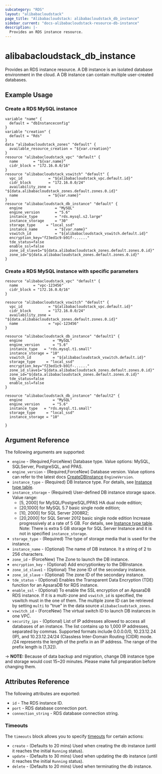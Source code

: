 ```yaml
---
subcategory: "RDS"
layout: "alibabacloudstack"
page_title: "Alibabacloudstack: alibabacloudstack_db_instance"
sidebar_current: "docs-alibabacloudstack-resource-db-instance"
description: |-
  Provides an RDS instance resource.
---
```


# alibabacloudstack\_db\_instance

Provides an RDS instance resource. A DB instance is an isolated database
environment in the cloud. A DB instance can contain multiple user-created
databases.

## Example Usage

### Create a RDS MySQL instance

```
variable "name" {
  default = "dbInstanceconfig"
}
variable "creation" {
  default = "Rds"
}
data "alibabacloudstack_zones" "default" {
  available_resource_creation = "${var.creation}"
}
resource "alibabacloudstack_vpc" "default" {
  name       = "${var.name}"
  cidr_block = "172.16.0.0/16"
}
resource "alibabacloudstack_vswitch" "default" {
  vpc_id            = "${alibabacloudstack_vpc.default.id}"
  cidr_block        = "172.16.0.0/24"
  availability_zone = "${data.alibabacloudstack_zones.default.zones.0.id}"
  name              = "${var.name}"
}
resource "alibabacloudstack_db_instance" "default" {
  engine               = "MySQL"
  engine_version       = "5.6"
  instance_type        = "rds.mysql.s2.large"
  instance_storage     = "30"
  storage_type     = "local_ssd"
  instance_name        = "${var.name}"
  vswitch_id           = "${alibabacloudstack_vswitch.default.id}"
  encryption_key="f23ed1c9-b91f-......"
  tde_status=false
  enable_ssl=false
  zone_id_slave1="${data.alibabacloudstack_zones.default.zones.0.id}"
  zone_id="${data.alibabacloudstack_zones.default.zones.0.id}"
}
```

### Create a RDS MySQL instance with specific parameters

```
resource "alibabacloudstack_vpc" "default" {
  name       = "vpc-123456"
  cidr_block = "172.16.0.0/16"
}

resource "alibabacloudstack_vswitch" "default" {
  vpc_id            = "${alibabacloudstack_vpc.default.id}"
  cidr_block        = "172.16.0.0/24"
  availability_zone = "${data.alibabacloudstack_zones.default.zones.0.id}"
  name              = "vpc-123456"
}

resource "alibabacloudstack_db_instance" "default1" {
  engine              = "MySQL"
  engine_version      = "5.6"
  instance_type   = "rds.mysql.t1.small"
  instance_storage = "10"
  vswitch_id          = "${alibabacloudstack_vswitch.default.id}"
  storage_type     = "local_ssd"
  encryption_key="f23ed1c9-b91f-......"
  zone_id_slave1="${data.alibabacloudstack_zones.default.zones.0.id}"
  zone_id="${data.alibabacloudstack_zones.default.zones.0.id}"
  tde_status=false
  enable_ssl=false
}

resource "alibabacloudstack_db_instance" "default2" {
  engine              = "MySQL"
  engine_version      = "5.6"
  instance_type   = "rds.mysql.t1.small"
  storage_type     = "local_ssd"
  instance_storage = "10"
  
}
```

## Argument Reference

The following arguments are supported:

* `engine` - (Required,ForceNew) Database type. Value options: MySQL, SQLServer, PostgreSQL, and PPAS.
* `engine_version` - (Required,ForceNew) Database version. Value options can refer to the latest docs [CreateDBInstance](https://www.alibabacloud.com/help/doc-detail/26228.htm) `EngineVersion`.
* `instance_type` - (Required) DB Instance type. For details, see [Instance type table](https://www.alibabacloud.com/help/doc-detail/26312.htm).
* `instance_storage` - (Required) User-defined DB instance storage space. Value range:
    - [5, 2000] for MySQL/PostgreSQL/PPAS HA dual node edition;
    - [20,1000] for MySQL 5.7 basic single node edition;
    - [10, 2000] for SQL Server 2008R2;
    - [20,2000] for SQL Server 2012 basic single node edition
    Increase progressively at a rate of 5 GB. For details, see [Instance type table](https://www.alibabacloud.com/help/doc-detail/26312.htm).
    Note: There is extra 5 GB storage for SQL Server Instance and it is not in specified `instance_storage`.
* `storage_type` - (Required) The type of storage media that is used for the instance.
* `instance_name` - (Optional) The name of DB instance. It a string of 2 to 256 characters.
* `zone_id` - (ForceNew) The Zone to launch the DB instance.
* `encryption_key` - (Optional) Add encryptionkey to the DBInstance.
* `zone_id_slave1` - (Optional) The zone ID of the secondary instance.
* `zone_id_slave` - (Optional) The zone ID of the secondary instance.
* `tde_status` - (Optional) Enables the Transparent Data Encryption (TDE) function for an ApsaraDB for RDS instance.
* `enable_ssl` - (Optional) To enable the SSL encryption of an ApsaraDB RDS instance.
If it is a multi-zone and `vswitch_id` is specified, the vswitch must in the one of them.
The multiple zone ID can be retrieved by setting `multi` to "true" in the data source `alibabacloudstack_zones`.
* `vswitch_id` - (ForceNew) The virtual switch ID to launch DB instances in one VPC.
* `security_ips` - (Optional) List of IP addresses allowed to access all databases of an instance. The list contains up to 1,000 IP addresses, separated by commas. Supported formats include 0.0.0.0/0, 10.23.12.24 (IP), and 10.23.12.24/24 (Classless Inter-Domain Routing (CIDR) mode. /24 represents the length of the prefix in an IP address. The range of the prefix length is [1,32]).

-> **NOTE:** Because of data backup and migration, change DB instance type and storage would cost 15~20 minutes. Please make full preparation before changing them.

## Attributes Reference

The following attributes are exported:

* `id` - The RDS instance ID.
* `port` - RDS database connection port.
* `connection_string` - RDS database connection string.

### Timeouts

The `timeouts` block allows you to specify [timeouts](https://www.terraform.io/docs/configuration-0-11/resources.html#timeouts) for certain actions:

* `create` - (Defaults to 20 mins) Used when creating the db instance (until it reaches the initial `Running` status). 
* `update` - (Defaults to 30 mins) Used when updating the db instance (until it reaches the initial `Running` status). 
* `delete` - (Defaults to 20 mins) Used when terminating the db instance. 
